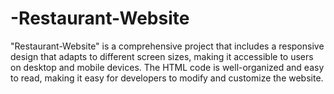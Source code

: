 # -Restaurant-Website
 "Restaurant-Website" is a comprehensive project that includes a responsive design that adapts to different screen sizes, making it accessible to users on desktop and mobile devices. The HTML code is well-organized and easy to read, making it easy for developers to modify and customize the website. 
